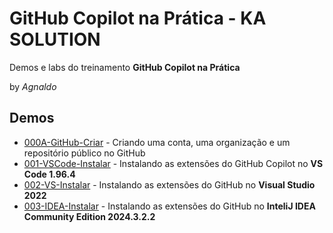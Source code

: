 # GitHub Copilot na Prática - KA SOLUTION  
Demos e labs do treinamento **GitHub Copilot na Prática**

by *Agnaldo*

## Demos

* [000A-GitHub-Criar](000A-GitHub-Criar.md) - Criando uma conta, uma organização e um repositório público no GitHub
* [001-VSCode-Instalar](001-VSCode-Instalar.md) - Instalando as extensões do GitHub Copilot no **VS Code 1.96.4**
* [002-VS-Instalar](002-VS-Instalar.md) - Instalando as extensões do GitHub no **Visual Studio 2022**
* [003-IDEA-Instalar](003-IDEA-Instalar.md) - Instalando as extensões do GitHub no **InteliJ IDEA Community Edition 2024.3.2.2**
